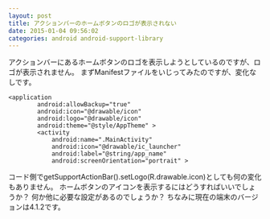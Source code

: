 ```yaml
---
layout: post
title: アクションバーのホームボタンのロゴが表示されない
date: 2015-01-04 09:56:02
categories: android android-support-library
---
```

<!-- {% raw %} -->
<p>アクションバーにあるホームボタンのロゴを表示しようとしているのですが、ロゴが表示されません。
まずManifestファイルをいじってみたのですが、変化なしです。</p>

<pre><code>&lt;application
        android:allowBackup="true"
        android:icon="@drawable/icon"
        android:logo="@drawable/icon"
        android:theme="@style/AppTheme" &gt;
        &lt;activity
            android:name=".MainActivity"
            android:icon="@drawable/ic_launcher"
            android:label="@string/app_name"
            android:screenOrientation="portrait" &gt;
</code></pre>

<p>コード側でgetSupportActionBar().setLogo(R.drawable.icon)としても何の変化もありません。
ホームボタンのアイコンを表示するにはどうすればいいでしょうか？
何か他に必要な設定があるのでしょうか？
ちなみに現在の端末のバージョンは4.1.2です。</p>
<!-- {% endraw %} -->

